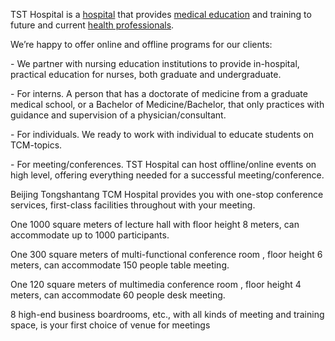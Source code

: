 ﻿TST Hospital is a [hospital](https://en.wikipedia.org/wiki/Hospital "Hospital") that provides [medical education](https://en.wikipedia.org/wiki/Medical_education "Medical education") and training to future and current [health professionals](https://en.wikipedia.org/wiki/Health_professionals "Health professionals"). 

We’re happy to offer online and offline programs for our clients: 

\- We partner with nursing education institutions to provide in-hospital, practical education for nurses, both graduate and undergraduate.

\- For interns. A person that has a doctorate of medicine from a graduate medical school, or a Bachelor of Medicine/Bachelor, that only practices with guidance and supervision of a physician/consultant.

\- For individuals. We ready to work with individual to educate students on TCM-topics. 

\- For meeting/conferences. TST Hospital can host offline/online events on high level, offering everything needed for a successful meeting/conference. 

Beijing Tongshantang TCM Hospital provides you with one-stop conference services, first-class facilities throughout with your meeting. 

One 1000 square meters of lecture hall with floor height 8 meters, can accommodate up to 1000 participants. 

One 300 square meters of multi-functional conference room , floor height 6 meters, can accommodate 150 people table meeting. 

One 120 square meters of multimedia conference room , floor height 4 meters,  can accommodate 60 people desk meeting. 

8 high-end business boardrooms, etc., with all kinds of meeting and training space, is your first choice of venue for meetings




